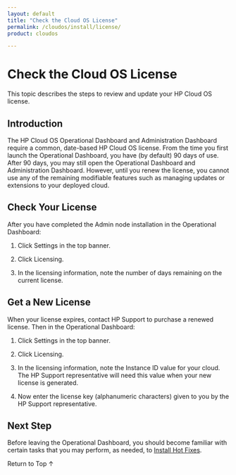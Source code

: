 ```yaml
---
layout: default
title: "Check the Cloud OS License"
permalink: /cloudos/install/license/
product: cloudos

---
```


<a name="_top"> </a>

<script> 

function PageRefresh { 
onLoad="window.refresh" 
} 
 
PageRefresh();

</script>


# Check the Cloud OS License

This topic describes the steps to review and update your HP Cloud OS license. 

## Introduction

The HP Cloud OS Operational Dashboard and Administration Dashboard require a common, date-based HP Cloud OS license. From the time you first launch the Operational Dashboard, you have (by default) 90 days of use.  After 90 
days, you may still open the Operational Dashboard and Administration Dashboard. However, until you renew the license, you cannot use any of the remaining modifiable features such as managing updates or extensions to your deployed cloud. 

## Check Your License

After you have completed the Admin node installation in the Operational Dashboard:

1. Click Settings in the top banner.

2. Click Licensing.

3. In the licensing information, note the number of days remaining on the current license.

## Get a New License

When your license expires, contact HP Support to purchase a renewed license. Then in the Operational Dashboard: 

1. Click Settings in the top banner.

2. Click Licensing.

3. In the licensing information, note the Instance ID value for your cloud.  
The HP Support representative will need this value when your new license is generated. 

4. Now enter the license key (alphanumeric characters) given to you by the HP Support representative. 

## Next Step

Before leaving the Operational Dashboard, you should become familiar with certain tasks that you may perform, as needed, 
to [Install Hot Fixes](/cloudos/install/hot-fixes/).

<a href="#_top" style="padding:14px 0px 14px 0px; text-decoration: none;"> Return to Top &#8593; </a>

<!-- To request access to the HP Cloud OS Sandbox, see http://www.hp.com/go/cloudos. --> 

